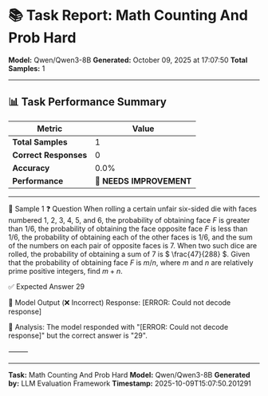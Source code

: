 # 📚 Task Report: Math Counting And Prob Hard

**Model:** Qwen/Qwen3-8B
**Generated:** October 09, 2025 at 17:07:50
**Total Samples:** 1

---

## 📊 Task Performance Summary

| Metric | Value |
| ------ | ----- |
| **Total Samples** | 1 |
| **Correct Responses** | 0 |
| **Accuracy** | 0.0% |
| **Performance** | 🔴 **NEEDS IMPROVEMENT** |

---

📝 Sample 1
❓ Question
When rolling a certain unfair six-sided die with faces numbered 1, 2, 3, 4, 5, and 6, the probability of obtaining face $F$ is greater than $1/6$, the probability of obtaining the face opposite face $F$ is less than $1/6$, the probability of obtaining each of the other faces is $1/6$, and the sum of the numbers on each pair of opposite faces is 7. When two such dice are rolled, the probability of obtaining a sum of 7 is $ \frac{47}{288} $. Given that the probability of obtaining face $F$ is $m/n$, where $m$ and $n$ are relatively prime positive integers, find $m+n$.

✅ Expected Answer
29

🤖 Model Output (❌ Incorrect)
Response: [ERROR: Could not decode response]

💬 Analysis:
The model responded with "[ERROR: Could not decode response]" but the correct answer is "29".

⸻

---

**Task:** Math Counting And Prob Hard
**Model:** Qwen/Qwen3-8B
**Generated by:** LLM Evaluation Framework
**Timestamp:** 2025-10-09T15:07:50.201291